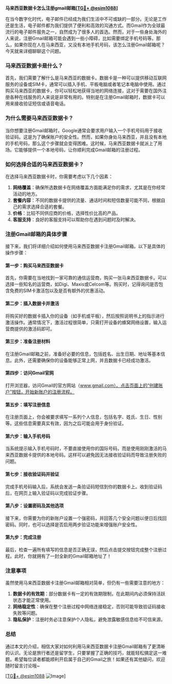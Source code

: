 **马来西亚数据卡怎么注册gmail邮箱[[TG💪+ @esim1088](https://t.me/s/esim1088)]**

在当今数字化时代，电子邮件已经成为我们生活中不可或缺的一部分。无论是工作还是生活，电子邮件都为我们提供了便利和高效的沟通方式。而Gmail作为全球最流行的电子邮件服务之一，自然成为了很多人的首选。然而，对于一些身处海外的人来说，注册Gmail邮箱可能会遇到一些小障碍，比如需要绑定手机号码等。那么，如果你现在人在马来西亚，又没有本地手机号码，该怎么注册Gmail邮箱呢？今天就来详细聊聊这个问题。

### 马来西亚数据卡是什么？

首先，我们需要了解什么是马来西亚的数据卡。数据卡是一种可以提供移动互联网服务的设备或SIM卡，通常可以插入手机、平板电脑或者笔记本电脑中使用。通过购买马来西亚的数据卡，你可以轻松地获得当地的网络连接，这对于需要在国外注册各种在线服务的人来说是非常有用的。特别是在注册Gmail邮箱时，数据卡可以用来接收验证短信或语音电话。

### 为什么需要马来西亚数据卡？

当你想要注册Gmail邮箱时，Google通常会要求用户输入一个手机号码用于接收验证码。这是为了确保账户的安全性。然而，如果你身处马来西亚，并且没有本地的手机号码，那么这个步骤就会变得困难。这时候，马来西亚数据卡就派上了用场。它能够提供一个本地号码，让你顺利完成Gmail邮箱的注册过程。

### 如何选择合适的马来西亚数据卡？

在选择马来西亚数据卡时，你需要考虑以下几个因素：

1. **网络覆盖**：确保所选数据卡在网络覆盖方面能满足你的需求，尤其是在你经常活动的地方。
2. **套餐内容**：不同的数据卡提供的流量、通话时间和短信数量可能不同，根据自己的需求选择合适的套餐。
3. **价格**：比较不同供应商的价格，选择性价比高的产品。
4. **客服支持**：良好的客服支持可以帮助你在遇到问题时及时解决。

### 注册Gmail邮箱的具体步骤

接下来，我们将详细介绍如何使用马来西亚数据卡注册Gmail邮箱。以下是具体的操作步骤：

#### 第一步：购买马来西亚数据卡

首先，你需要在当地找到一家可靠的通信运营商，购买一张马来西亚数据卡。可以选择一些知名的运营商，如Digi、Maxis或Celcom等。购买时，记得询问是否包含免费的SIM卡激活包以及是否有额外的优惠活动。

#### 第二步：插入数据卡并激活

将购买好的数据卡插入你的设备（如手机或平板），然后按照说明书上的指示进行激活操作。通常情况下，激活过程很简单，只需打开设备的蜂窝网络设置，输入运营商提供的激活码即可。

#### 第三步：准备注册材料

在注册Gmail邮箱之前，准备好必要的信息，包括姓名、出生日期、地址等基本信息。此外，还需要确保你的设备能够正常上网，并且数据卡已经成功激活。

#### 第四步：访问Gmail官网

打开浏览器，访问Gmail的官方网站（www.gmail.com）。点击页面上的“创建账户”按钮，开始新账户的注册流程。

#### 第五步：填写注册信息

在注册页面上，你会被要求填写一系列个人信息，包括名字、姓氏、生日、性别等。这些信息需要真实有效，因为之后可能会用于身份验证。

#### 第六步：输入手机号码

当系统提示输入手机号码时，不要直接使用你的国际号码，而是使用刚刚激活的马来西亚数据卡提供的本地号码。这样可以避免因无法接收验证码而导致注册失败的问题。

#### 第七步：接收验证码并验证

完成手机号码输入后，系统会发送一条验证码短信到你的数据卡上。收到验证码后，在网页上输入验证码以完成验证步骤。

#### 第八步：设置密码及其他选项

接下来，你需要为你的新账户设置一个强密码，并回答几个安全问题以便日后找回密码。同时，也可以选择是否启用两步验证功能来增强账户安全性。

#### 第九步：完成注册

最后，检查一遍所有填写的信息是否正确无误，然后点击提交按钮完成整个注册过程。此时，你就拥有了一封全新的Gmail邮箱地址了！

### 注意事项

虽然使用马来西亚数据卡注册Gmail邮箱相对简单，但仍有一些需要注意的地方：

1. **数据卡的有效期**：部分数据卡有一定的有效期限制，在此期间内必须保持活跃状态才能正常使用。
2. **网络稳定性**：确保在整个注册过程中网络连接稳定，否则可能导致验证码接收失败等问题。
3. **隐私保护**：注册时务必注意保护个人隐私，避免泄露敏感信息给不可信来源。

### 总结

通过本文的介绍，相信大家对如何利用马来西亚数据卡注册Gmail邮箱有了更清晰的认识。无论是旅行者还是留学生，只要掌握了正确的技巧，就能轻松搞定这一难题。希望每位读者都能顺利开启属于自己的Gmail之旅！如果还有其他疑问，欢迎随时留言讨论哦~

[[TG💪+ @esim1088](https://t.me/s/esim1088) ![Image](https://i.postimg.cc/4NQfJmqS/Snipaste-2025-05-13-00-14-12.png)]